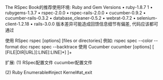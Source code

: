 The RSpec Book的推荐使用环境:
Ruby and Gem Versions
• ruby-1.8.7 1
• rubygems-1.3.7
• rspec-2.0.0
• rspec-rails-2.0.0
• cucumber-0.9.2
• cucumber-rails-0.3.2
• database_cleaner-0.5.2
• webrat-0.7.2
• selenium-client-1.2.18
• rails-3.0.0
版本差异可能造成回馈信息细节有偏差, 代码应该都可通过


使用 RSpec
rspec [options] [files or directories]
例如:  rspec spec --color --format doc
      rspec spec --backtrace 
使用 Cucumber
cucumber [options] [ [FILE|DIR|URL][:LINE[:LINE]*] ]+


扩展:
(1)
RSpec配置文件
cucumber配置文件

(2)
Ruby
Enumerable#inject
Kernel#at_exit
